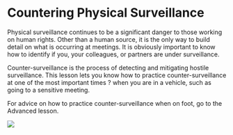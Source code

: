 Countering Physical Surveillance
================================

Physical surveillance continues to be a significant danger to those
working on human rights. Other than a human source, it is the only way
to build detail on what is occurring at meetings. It is obviously
important to know how to identify if you, your colleagues, or partners
are under surveillance.

Counter-surveillance is the process of detecting and mitigating hostile
surveillance. This lesson lets you know how to practice
counter-surveillance at one of the most important times ? when you are
in a vehicle, such as going to a sensitive meeting.

For advice on how to practice counter-surveillance when on foot, go to
the Advanced lesson.

![](surveillance4.png)
